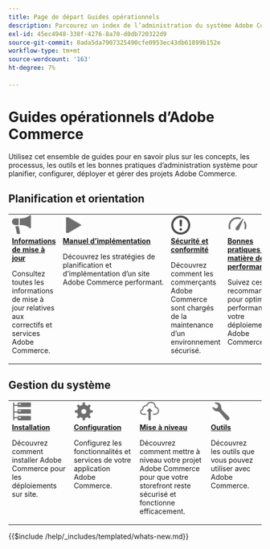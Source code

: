 ```yaml
---
title: Page de départ Guides opérationnels
description: Parcourez un index de l’administration du système Adobe Commerce et de la documentation opérationnelle du produit.
exl-id: 45ec4948-338f-4276-8a70-d0db720322d9
source-git-commit: 8ada5da7907325490cfe0953ec43db61899b152e
workflow-type: tm+mt
source-wordcount: '163'
ht-degree: 7%

---
```



# Guides opérationnels d’Adobe Commerce

Utilisez cet ensemble de guides pour en savoir plus sur les concepts, les processus, les outils et les bonnes pratiques d’administration système pour planifier, configurer, déployer et gérer des projets Adobe Commerce.

## Planification et orientation

<table>
<tr>
  <td valign="top">
    <a href="../release/release-notes/overview.md">
      <img alt="Informations sur la version" src="../assets/icons/promote.svg" width="40"/>
    </a>
    <div>
      <a href="../release/release-notes/overview.md"><strong>Informations de mise à jour</strong></a>
      <p>Consultez toutes les informations de mise à jour relatives aux correctifs et services Adobe Commerce.</p>
    </div>
  </td>
    <td valign="top">
    <a href="../implementation-playbook/overview.md">
      <img alt="Mise en œuvre" src="../assets/icons/play.svg" width="40"/>
    </a>
    <div>
      <a href="../implementation-playbook/overview.md"><strong>Manuel d’implémentation</strong></a>
      <p>Découvrez les stratégies de planification et d’implémentation d’un site Adobe Commerce performant.</p>
    </div>
  </td>
  <td valign="top">
    <a href="../security-and-compliance/overview.md">
       <img alt="Entreprise" src="../assets/icons/alert-circle.svg" width="40"/>
    </a>
    <div>
      <a href="../security-and-compliance/overview.md"><strong>Sécurité et conformité </strong></a>
      <p>Découvrez comment les commerçants Adobe Commerce sont chargés de la maintenance d’un environnement sécurisé.</p>
    </div>
  </td>
    <td valign="top">
    <a href="../performance/overview.md">
       <img alt="Performances" src="../assets/icons/gauge.svg" width="40"/>
    </a>
    <div>
      <a href="../performance/overview.md"><strong>Bonnes pratiques en matière de performances</strong></a>
      <p>Suivez ces recommandations pour optimiser les performances de votre déploiement Adobe Commerce.</p>
    </div>
  </td>
</tr>
</table>

## Gestion du système

<table>
<tr>
  <td valign="top">
    <a href="../installation/overview.md">
      <img alt="Installation (sur site)" src="../assets/icons/servers.svg" width="40"/>
    </a>
    <div>
      <a href="../installation/overview.md"><strong> Installation </strong></a>
      <p>Découvrez comment installer Adobe Commerce pour les déploiements sur site.</p>
    </div>
  </td>
  <td valign="top">
    <a href="../configuration/overview.md">
      <img alt="Configuration" src="../assets/icons/settings.svg" width="40"/>
    </a>
    <div>
      <a href="../configuration/overview.md"><strong> Configuration </strong></a>
      <p>Configurez les fonctionnalités et services de votre application Adobe Commerce.</p>
    </div>
  </td>
  <td valign="top">
    <a href="../upgrade/overview.md">
      <img alt="Mise à niveau" src="../assets/icons/upload-cloud.svg" width="40"/>
    </a>
    <div>
      <a href="../upgrade/overview.md"><strong>Mise à niveau</strong></a>
      <p>Découvrez comment mettre à niveau votre projet Adobe Commerce pour que votre storefront reste sécurisé et fonctionne efficacement.</p>
    </div>
  </td>
  <td valign="top">
    <a href="../tools/overview.md">
       <img alt="Outils" src="../assets/icons/wrench.svg" width="40"/>
    </a>
    <div>
      <a href="../tools/overview.md"><strong> Outils </strong></a>
      <p>Découvrez les outils que vous pouvez utiliser avec Adobe Commerce.</p>
    </div>
  </td>
</tr>
</table>

{{$include /help/_includes/templated/whats-new.md}}

<!-- Last updated from includes: 2025-08-26 22:36:05 -->
